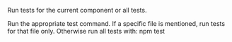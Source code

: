 Run tests for the current component or all tests.

Run the appropriate test command. If a specific file is mentioned, run tests for that file only. Otherwise run all tests with: npm test